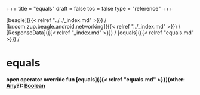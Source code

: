 +++
title = "equals"
draft = false
toc = false
type = "reference"
+++

[beagle]({{< relref "../../_index.md" >}}) / [br.com.zup.beagle.android.networking]({{< relref "../_index.md" >}}) / [ResponseData]({{< relref "_index.md" >}}) / [equals]({{< relref "equals.md" >}}) / 



# equals  
  
<b><b>open operator override fun [equals]({{< relref "equals.md" >}})(other: [Any](https://kotlinlang.org/api/latest/jvm/stdlib/kotlin/-any/index.html)?): [Boolean](https://kotlinlang.org/api/latest/jvm/stdlib/kotlin/-boolean/index.html)</b></b>  



